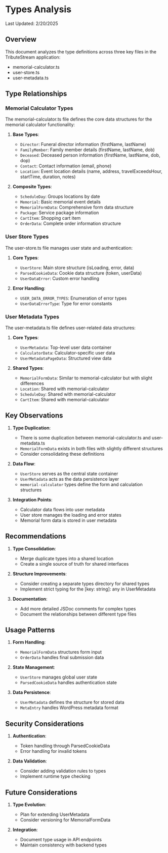 # Types Analysis
Last Updated: 2/20/2025

## Overview
This document analyzes the type definitions across three key files in the TributeStream application:
- memorial-calculator.ts
- user-store.ts
- user-metadata.ts

## Type Relationships

### Memorial Calculator Types

The memorial-calculator.ts file defines the core data structures for the memorial calculator functionality:

1. **Base Types**:
   - `Director`: Funeral director information (firstName, lastName)
   - `FamilyMember`: Family member details (firstName, lastName, dob)
   - `Deceased`: Deceased person information (firstName, lastName, dob, dop)
   - `Contact`: Contact information (email, phone)
   - `Location`: Event location details (name, address, travelExceedsHour, startTime, duration, notes)

2. **Composite Types**:
   - `ScheduleDay`: Groups locations by date
   - `Memorial`: Basic memorial event details
   - `MemorialFormData`: Comprehensive form data structure
   - `Package`: Service package information
   - `CartItem`: Shopping cart item
   - `OrderData`: Complete order information structure

### User Store Types

The user-store.ts file manages user state and authentication:

1. **Core Types**:
   - `UserStore`: Main store structure (isLoading, error, data)
   - `ParsedCookieData`: Cookie data structure (token, userData)
   - `UserDataError`: Custom error handling

2. **Error Handling**:
   - `USER_DATA_ERROR_TYPES`: Enumeration of error types
   - `UserDataErrorType`: Type for error constants

### User Metadata Types

The user-metadata.ts file defines user-related data structures:

1. **Core Types**:
   - `UserMetadata`: Top-level user data container
   - `CalculatorData`: Calculator-specific user data
   - `UserMetadataPageData`: Structured view data

2. **Shared Types**:
   - `MemorialFormData`: Similar to memorial-calculator but with slight differences
   - `Location`: Shared with memorial-calculator
   - `ScheduleDay`: Shared with memorial-calculator
   - `CartItem`: Shared with memorial-calculator

## Key Observations

1. **Type Duplication**:
   - There is some duplication between memorial-calculator.ts and user-metadata.ts
   - `MemorialFormData` exists in both files with slightly different structures
   - Consider consolidating these definitions

2. **Data Flow**:
   - `UserStore` serves as the central state container
   - `UserMetadata` acts as the data persistence layer
   - `memorial-calculator` types define the form and calculation structures

3. **Integration Points**:
   - Calculator data flows into user metadata
   - User store manages the loading and error states
   - Memorial form data is stored in user metadata

## Recommendations

1. **Type Consolidation**:
   - Merge duplicate types into a shared location
   - Create a single source of truth for shared interfaces

2. **Structure Improvements**:
   - Consider creating a separate types directory for shared types
   - Implement strict typing for the [key: string]: any in UserMetadata

3. **Documentation**:
   - Add more detailed JSDoc comments for complex types
   - Document the relationships between different type files

## Usage Patterns

1. **Form Handling**:
   - `MemorialFormData` structures form input
   - `OrderData` handles final submission data

2. **State Management**:
   - `UserStore` manages global user state
   - `ParsedCookieData` handles authentication state

3. **Data Persistence**:
   - `UserMetadata` defines the structure for stored data
   - `MetaEntry` handles WordPress metadata format

## Security Considerations

1. **Authentication**:
   - Token handling through ParsedCookieData
   - Error handling for invalid tokens

2. **Data Validation**:
   - Consider adding validation rules to types
   - Implement runtime type checking

## Future Considerations

1. **Type Evolution**:
   - Plan for extending UserMetadata
   - Consider versioning for MemorialFormData

2. **Integration**:
   - Document type usage in API endpoints
   - Maintain consistency with backend types